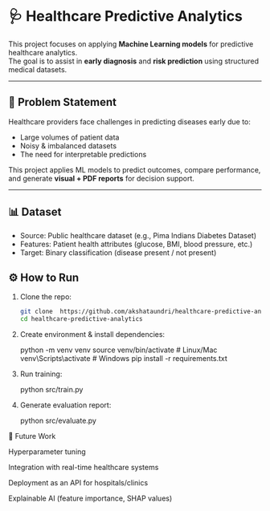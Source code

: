# 🩺 Healthcare Predictive Analytics  

This project focuses on applying **Machine Learning models** for predictive healthcare analytics.  
The goal is to assist in **early diagnosis** and **risk prediction** using structured medical datasets.  

---

## 🎯 Problem Statement  

Healthcare providers face challenges in predicting diseases early due to:  
- Large volumes of patient data  
- Noisy & imbalanced datasets  
- The need for interpretable predictions  

This project applies ML models to predict outcomes, compare performance, and generate **visual + PDF reports** for decision support.  

---

## 📊 Dataset  

- Source: Public healthcare dataset (e.g., Pima Indians Diabetes Dataset)  
- Features: Patient health attributes (glucose, BMI, blood pressure, etc.)  
- Target: Binary classification (disease present / not present)  

## ⚙️ How to Run  

1. Clone the repo:  
   ```bash
   git clone  https://github.com/akshataundri/healthcare-predictive-analytics.git
   cd healthcare-predictive-analytics
2. Create environment & install dependencies:

    python -m venv venv
    source venv/bin/activate   # Linux/Mac
    venv\Scripts\activate      # Windows
    pip install -r requirements.txt
3. Run training:

    python src/train.py
4. Generate evaluation report:

    python src/evaluate.py
    
🚀 Future Work

Hyperparameter tuning

Integration with real-time healthcare systems

Deployment as an API for hospitals/clinics

Explainable AI (feature importance, SHAP values)